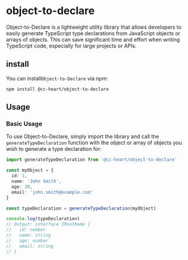 # object-to-declare

Object-to-Declare is a lightweight utility library that allows developers to easily generate TypeScript type declarations from JavaScript objects or arrays of objects. This can save significant time and effort when writing TypeScript code, especially for large projects or APIs.

## install

You can install`Object-to-Declare` via npm:

```shell
npm install @cc-heart/object-to-declare
```

## Usage

### Basic Usage

To use Object-to-Declare, simply import the library and call the `generateTypeDeclaration` function with the object or array of objects you wish to generate a type declaration for:

```ts
import generateTypeDeclaration from '@cc-heart/object-to-declare'

const myObject = {
  id: 1,
  name: 'John Smith',
  age: 30,
  email: 'john.smith@example.com'
}

const typeDeclaration = generateTypeDeclaration(myObject)

console.log(typeDeclaration)
// Output: interface IRootName {
//   id: number
//   name: string
//   age: number
//   email: string
// }
```

